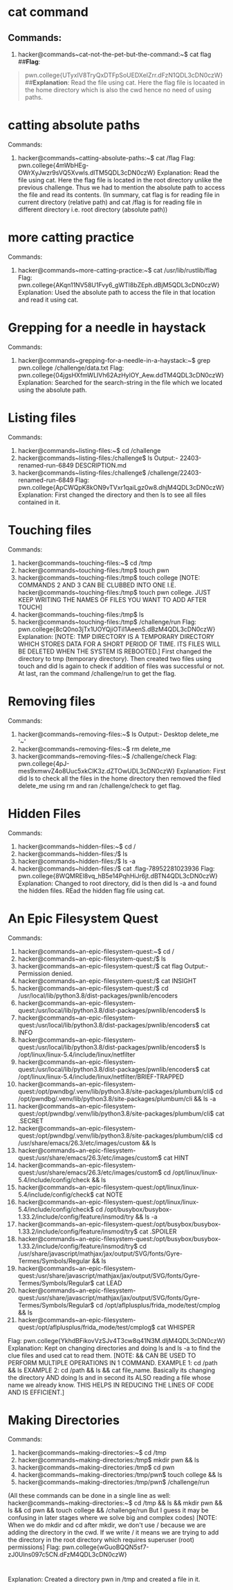 # cat command
## **Commands**:
1) hacker@commands~cat-not-the-pet-but-the-command:\~$ cat flag
 ##**Flag**: 
>pwn.college{UTyxIV8TryQxDTFpSoUEDXeIZrr.dFzN1QDL3cDN0czW}
##**Explanation**: Read the file using cat. Here the flag file is locaated in the home directory which is also the cwd hence no need of using paths.


# catting absolute paths
Commands: 
1) hacker@commands~catting-absolute-paths:~$ cat /flag
Flag: 
pwn.college{4mWbHEg-OWrXyJwzr9sVQ5Xvwls.dlTM5QDL3cDN0czW}
Explanation: Read the file using cat. Here the flag file is located in the root directory unlike the previous challenge. Thus we had to mention the absolute path to access the file and read its contents.
(In summary, cat flag is for reading file in current directory (relative path) and cat /flag is for reading file in different directory i.e. root directory (absolute path))


# more catting practice
Commands:
1) hacker@commands~more-catting-practice:~$ cat /usr/lib/rustlib/flag  
Flag: pwn.college{AKqn11NV58U1Fvy6_gWTl8bZEph.dBjM5QDL3cDN0czW}
Explanation: Used the absolute path to access the file in that location and read it using cat.


# Grepping for a needle in haystack
Commands:
1) hacker@commands~grepping-for-a-needle-in-a-haystack:~$ grep pwn.college /challenge/data.txt
Flag: pwn.college{04jgsHXfmWLIVh62AzHylOY_Aew.ddTM4QDL3cDN0czW}
Explanation: Searched for the search-string in the file which we located using the absolute path.


# Listing files
Commands:
1) hacker@commands~listing-files:~$ cd /challenge
2) hacker@commands~listing-files:/challenge$ ls
Output:- 22403-renamed-run-6849  DESCRIPTION.md
3) hacker@commands~listing-files:/challenge$ /challenge/22403-renamed-run-6849
Flag: 
pwn.college{ApCWQpK8kON9vTVxr1qaiLgz0w8.dhjM4QDL3cDN0czW}
Explanation: First changed the directory and then ls to see all files contained in it. 


# Touching files
Commands:
1) hacker@commands~touching-files:~$ cd /tmp
2) hacker@commands~touching-files:/tmp$ touch pwn
3) hacker@commands~touching-files:/tmp$ touch college
[NOTE: COMMANDS 2 AND 3 CAN BE CLUBBED INTO ONE I.E. hacker@commands~touching-files:/tmp$ touch pwn college. JUST KEEP WRITING THE NAMES OF FILES YOU WANT TO ADD AFTER TOUCH]
4) hacker@commands~touching-files:/tmp$ ls
5) hacker@commands~touching-files:/tmp$ /challenge/run
Flag:
pwn.college{8cQ0no3jTx1UOYQjiOTil1AeenS.dBzM4QDL3cDN0czW}
Explanation: [NOTE: TMP DIRECTORY IS A TEMPORARY DIRECTORY WHICH STORES DATA FOR A SHORT PERIOD OF TIME. ITS FILES WILL BE DELETED WHEN THE SYSTEM IS REBOOTED.]
First changed the directory to tmp (temporary directory). Then created two files using touch and did ls again to check if addition of files was successful or not. At last, ran the command /challenge/run to get the flag.


# Removing files
Commands: 
1) hacker@commands~removing-files:~$ ls
Output:-  Desktop   delete_me  '~'
2) hacker@commands~removing-files:~$ rm delete_me
3) hacker@commands~removing-files:~$ /challenge/check
Flag: 
pwn.college{4pJ-mes9xmwvZ4o8Uuc5xkClK3z.dZTOwUDL3cDN0czW}
Explanation: First did ls to check all the files in the home directory then removed the filed delete_me using rm and ran /challenge/check to get flag.


# Hidden Files
Commands: 
1) hacker@commands~hidden-files:~$ cd /
2) hacker@commands~hidden-files:/$ ls 
3) hacker@commands~hidden-files:/$ ls -a
4) hacker@commands~hidden-files:/$ cat .flag-78952281023936
Flag: 
pwn.college{8WQMREl8vq_hB5e14PqhHiJr6jt.dBTN4QDL3cDN0czW}
Explanation: Changed to root directory, did ls then did ls -a and found the hidden files. REad the hidden flag file using cat.


# An Epic Filesystem Quest
Commands: 
1) hacker@commands~an-epic-filesystem-quest:~$ cd /
2) hacker@commands~an-epic-filesystem-quest:/$ ls
3) hacker@commands~an-epic-filesystem-quest:/$ cat flag
Output:- Permission denied.
4) hacker@commands~an-epic-filesystem-quest:/$ cat INSIGHT
5) hacker@commands~an-epic-filesystem-quest:/$ cd /usr/local/lib/python3.8/dist-packages/pwnlib/encoders
6) hacker@commands~an-epic-filesystem-quest:/usr/local/lib/python3.8/dist-packages/pwnlib/encoders$ ls
7) hacker@commands~an-epic-filesystem-quest:/usr/local/lib/python3.8/dist-packages/pwnlib/encoders$ cat INFO
8) hacker@commands~an-epic-filesystem-quest:/usr/local/lib/python3.8/dist-packages/pwnlib/encoders$ ls /opt/linux/linux-5.4/include/linux/netfilter
9) hacker@commands~an-epic-filesystem-quest:/usr/local/lib/python3.8/dist-packages/pwnlib/encoders$ cat /opt/linux/linux-5.4/include/linux/netfilter/BRIEF-TRAPPED
10) hacker@commands~an-epic-filesystem-quest:/opt/pwndbg/.venv/lib/python3.8/site-packages/plumbum/cli$ cd  /opt/pwndbg/.venv/lib/python3.8/site-packages/plumbum/cli && ls -a
11) hacker@commands~an-epic-filesystem-quest:/opt/pwndbg/.venv/lib/python3.8/site-packages/plumbum/cli$ cat .SECRET
12) hacker@commands~an-epic-filesystem-quest:/opt/pwndbg/.venv/lib/python3.8/site-packages/plumbum/cli$ cd /usr/share/emacs/26.3/etc/images/custom && ls
13) hacker@commands~an-epic-filesystem-quest:/usr/share/emacs/26.3/etc/images/custom$ cat HINT
14) hacker@commands~an-epic-filesystem-quest:/usr/share/emacs/26.3/etc/images/custom$ cd /opt/linux/linux-5.4/include/config/check && ls
15) hacker@commands~an-epic-filesystem-quest:/opt/linux/linux-5.4/include/config/check$ cat NOTE
16) hacker@commands~an-epic-filesystem-quest:/opt/linux/linux-5.4/include/config/check$ cd  /opt/busybox/busybox-1.33.2/include/config/feature/insmod/try && ls -a
17) hacker@commands~an-epic-filesystem-quest:/opt/busybox/busybox-1.33.2/include/config/feature/insmod/try$ cat .SPOILER
18) hacker@commands~an-epic-filesystem-quest:/opt/busybox/busybox-1.33.2/include/config/feature/insmod/try$ cd /usr/share/javascript/mathjax/jax/output/SVG/fonts/Gyre-Termes/Symbols/Regular && ls
19) hacker@commands~an-epic-filesystem-quest:/usr/share/javascript/mathjax/jax/output/SVG/fonts/Gyre-Termes/Symbols/Regular$ cat LEAD
20) hacker@commands~an-epic-filesystem-quest:/usr/share/javascript/mathjax/jax/output/SVG/fonts/Gyre-Termes/Symbols/Regular$ cd /opt/aflplusplus/frida_mode/test/cmplog && ls
21) hacker@commands~an-epic-filesystem-quest:/opt/aflplusplus/frida_mode/test/cmplog$ cat WHISPER

Flag: pwn.college{YkhdBFikovVzSJv4T3cw8q41N3M.dljM4QDL3cDN0czW}
Explanation: Kept on changing directories and doing ls and ls -a to find the clue files and used cat to read them. 
[NOTE: && CAN BE USED TO PERFORM MULTIPLE OPERATIONS IN 1 COMMAND. EXAMPLE 1: cd /path && ls EXAMPLE 2: cd /path && ls && cat file_name. Basically its changing the directory AND doing ls and in second its ALSO reading a file whose name we already know.
THIS HELPS IN REDUCING THE LINES OF CODE AND IS EFFICIENT.]


# Making Directories
Commands: 
1) hacker@commands~making-directories:~$ cd /tmp
2) hacker@commands~making-directories:/tmp$ mkdir pwn && ls
3) hacker@commands~making-directories:/tmp$ cd pwn
4) hacker@commands~making-directories:/tmp/pwn$ touch college && ls
5) hacker@commands~making-directories:/tmp/pwn$ /challenge/run

(All these commands can be done in a single line as well: hacker@commands~making-directories:~$ cd /tmp && ls && mkdir pwn && ls && cd pwn && touch college && /challenge/run
But I guess it may be confusing in later stages where we solve big and complex codes)
[NOTE: When we do mkdir and cd after mkdir, we don't use / because we are adding the directory in the cwd. If we write / it means we are trying to add the directory in the root directory which requires superuser (root) permissions]
Flag: 
pwn.college{wGuoBQQN5sf7-zJ0Ulns097c5CN.dFzM4QDL3cDN0czW}


# 
Explanation: Created a directory pwn in /tmp and created a file in it.
